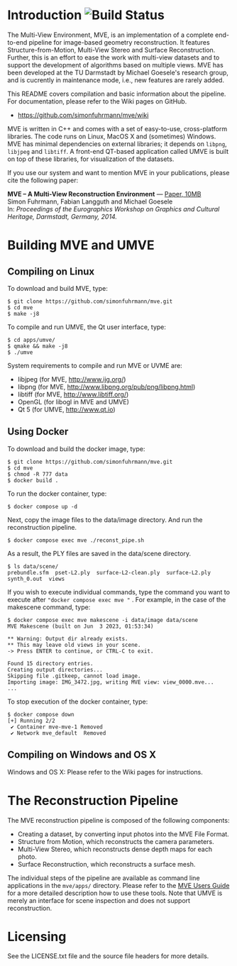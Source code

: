 # Introduction ![Build Status](https://travis-ci.org/simonfuhrmann/mve.svg?branch=master)

The Multi-View Environment, MVE, is an implementation of a complete
end-to-end pipeline for image-based geometry reconstruction. It features
Structure-from-Motion, Multi-View Stereo and Surface Reconstruction.
Further, this is an effort to ease the work with multi-view datasets and
to support the development of algorithms based on multiple views. MVE has
been developed at the TU Darmstadt by Michael Goesele's research group,
and is cucrently in maintenance mode, i.e., new features are rarely added.

This README covers compilation and basic information about the pipeline.
For documentation, please refer to the Wiki pages on GitHub.

 * https://github.com/simonfuhrmann/mve/wiki

MVE is written in C++ and comes with a set of easy-to-use, cross-platform
libraries. The code runs on Linux, MacOS X and (sometimes) Windows. MVE has
minimal dependencies on external libraries; it depends on `libpng`,
`libjpeg` and `libtiff`. A front-end QT-based application called UMVE is
built on top of these libraries, for visualization of the datasets.

If you use our system and want to mention MVE in your publications, please
cite the following paper:

**MVE – A Multi-View Reconstruction Environment** —
[Paper, 10MB](http://www.simonfuhrmann.de/papers/gch2014-mve.pdf)<br>
Simon Fuhrmann, Fabian Langguth and Michael Goesele<br>
In: *Proceedings of the Eurographics Workshop on Graphics and Cultural
Heritage, Darmstadt, Germany, 2014.*

# Building MVE and UMVE

## Compiling on Linux

To download and build MVE, type:

    $ git clone https://github.com/simonfuhrmann/mve.git
    $ cd mve
    $ make -j8

To compile and run UMVE, the Qt user interface, type:

    $ cd apps/umve/
    $ qmake && make -j8
    $ ./umve

System requirements to compile and run MVE or UVME are:

 * libjpeg (for MVE, http://www.ijg.org/)
 * libpng (for MVE, http://www.libpng.org/pub/png/libpng.html)
 * libtiff (for MVE, http://www.libtiff.org/)
 * OpenGL (for libogl in MVE and UMVE)
 * Qt 5 (for UMVE, http://www.qt.io)

## Using Docker

To download and build the docker image, type:

    $ git clone https://github.com/simonfuhrmann/mve.git
    $ cd mve
    $ chmod -R 777 data
    $ docker build .

To run the docker container, type:

    $ docker compose up -d

Next, copy the image files to the data/image directory.
And run the reconstruction pipeline.

    $ docker compose exec mve ./reconst_pipe.sh

As a result, the PLY files are saved in the data/scene directory.

    $ ls data/scene/
    prebundle.sfm  pset-L2.ply  surface-L2-clean.ply  surface-L2.ply  synth_0.out  views

If you wish to execute individual commands, type the command you want to execute after `"docker compose exec mve "` . For example, in the case of the makescene command, type:

    $ docker compose exec mve makescene -i data/image data/scene
    MVE Makescene (built on Jun  3 2023, 01:53:34)

    ** Warning: Output dir already exists.
    ** This may leave old views in your scene.
    -> Press ENTER to continue, or CTRL-C to exit.

    Found 15 directory entries.
    Creating output directories...
    Skipping file .gitkeep, cannot load image.
    Importing image: IMG_3472.jpg, writing MVE view: view_0000.mve...
    ...

To stop execution of the docker container, type:

    $ docker compose down
    [+] Running 2/2
     ✔ Container mve-mve-1 Removed
     ✔ Network mve_default  Removed

## Compiling on Windows and OS X

Windows and OS X: Please refer to the Wiki pages for instructions.

# The Reconstruction Pipeline

The MVE reconstruction pipeline is composed of the following components:

 * Creating a dataset, by converting input photos into the MVE File Format.
 * Structure from Motion, which reconstructs the camera parameters.
 * Multi-View Stereo, which reconstructs dense depth maps for each photo.
 * Surface Reconstruction, which reconstructs a surface mesh.

The individual steps of the pipeline are available as command line applications
in the `mve/apps/` directory. Please refer to the
[MVE Users Guide](https://github.com/simonfuhrmann/mve/wiki/MVE-Users-Guide)
for a more detailed description how to use these tools. Note that UMVE is
merely an interface for scene inspection and does not support reconstruction.

# Licensing

See the LICENSE.txt file and the source file headers for more details.
